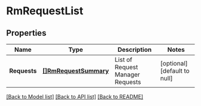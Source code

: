 # RmRequestList

## Properties
Name | Type | Description | Notes
------------ | ------------- | ------------- | -------------
**Requests** | [**[]RmRequestSummary**](RMRequestSummary.md) | List of Request Manager Requests | [optional] [default to null]

[[Back to Model list]](../README.md#documentation-for-models) [[Back to API list]](../README.md#documentation-for-api-endpoints) [[Back to README]](../README.md)

